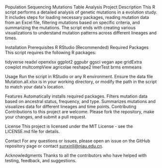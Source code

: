 Population Sequencing Mutations Table Analysis
Project Description
This R script performs a detailed analysis of genetic mutations in a evolution study. It includes steps for loading necessary packages, reading mutation data from an Excel file, filtering mutations based on specific criteria, and summarizing the mutations. The script ends with creating various visualizations to understand mutation patterns across different lineages and times.

Installation
Prerequisites
R
RStudio (Recommended)
Required Packages
This script requires the following R packages:

tidyverse
readxl
openxlsx
ggplot2
ggpubr
ggsci
vegan
ape
gridExtra
cowplot
multcompView
agricolae
reshape2
lmerTest
brms
emmeans

Usage
Run the script in RStudio or any R environment. Ensure the data file Mutation.all.xlsx is in your working directory, or modify the path in the script to match your data's location.

Features
Automatically installs required packages.
Filters mutation data based on ancestral status, frequency, and type.
Summarizes mutations and visualizes data for different lineages and time points.
Contributing
Contributions to this project are welcome. Please fork the repository, make your changes, and submit a pull request.

License
This project is licensed under the MIT License - see the LICENSE.md file for details.

Contact
For any questions or issues, please open an issue on the GitHub repository page or contact sunxinli@njau.edu.cn.

Acknowledgments
Thanks to all the contributors who have helped with testing, feedback, and suggestions.
